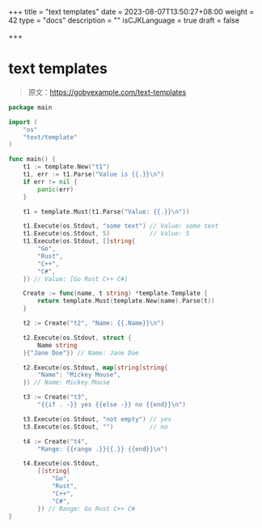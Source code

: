 +++
title = "text templates"
date = 2023-08-07T13:50:27+08:00
weight = 42
type = "docs"
description = ""
isCJKLanguage = true
draft = false

+++

# text templates

> 原文：https://gobyexample.com/text-templates

```go
package main

import (
	"os"
	"text/template"
)

func main() {
	t1 := template.New("t1")
	t1, err := t1.Parse("Value is {{.}}\n")
	if err != nil {
		panic(err)
	}

	t1 = template.Must(t1.Parse("Value: {{.}}\n"))

	t1.Execute(os.Stdout, "some text") // Value: some text
	t1.Execute(os.Stdout, 5)           // Value: 5
	t1.Execute(os.Stdout, []string{
		"Go",
		"Rust",
		"C++",
		"C#",
	}) // Value: [Go Rust C++ C#]

	Create := func(name, t string) *template.Template {
		return template.Must(template.New(name).Parse(t))
	}

	t2 := Create("t2", "Name: {{.Name}}\n")

	t2.Execute(os.Stdout, struct {
		Name string
	}{"Jane Doe"}) // Name: Jane Doe

	t2.Execute(os.Stdout, map[string]string{
		"Name": "Mickey Mouse",
	}) // Name: Mickey Mouse

	t3 := Create("t3",
		"{{if . -}} yes {{else -}} no {{end}}\n")

	t3.Execute(os.Stdout, "not empty") // yes
	t3.Execute(os.Stdout, "")          // no

	t4 := Create("t4",
		"Range: {{range .}}{{.}} {{end}}\n")

	t4.Execute(os.Stdout,
		[]string{
			"Go",
			"Rust",
			"C++",
			"C#",
		}) // Range: Go Rust C++ C#
}

```

